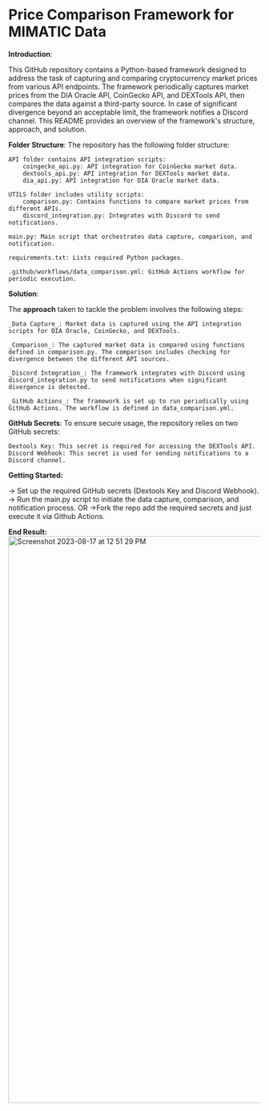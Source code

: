 # Price Comparison Framework for MIMATIC Data

**Introduction**:

This GitHub repository contains a Python-based framework designed to address the task of capturing and comparing cryptocurrency market prices from various API endpoints. The framework periodically captures market prices from the DIA Oracle API, CoinGecko API, and DEXTools API, then compares the data against a third-party source. In case of significant divergence beyond an acceptable limit, the framework notifies a Discord channel. This README provides an overview of the framework's structure, approach, and solution.


**Folder Structure**:
The repository has the following folder structure:

    API folder contains API integration scripts:
        coingecko_api.py: API integration for CoinGecko market data.
        dextools_api.py: API integration for DEXTools market data.
        dia_api.py: API integration for DIA Oracle market data.

    UTILS folder includes utility scripts:
        comparison.py: Contains functions to compare market prices from different APIs.
        discord_integration.py: Integrates with Discord to send notifications.

    main.py: Main script that orchestrates data capture, comparison, and notification.

    requirements.txt: Lists required Python packages.

    .github/workflows/data_comparison.yml: GitHub Actions workflow for periodic execution.


**Solution**:

The **approach** taken to tackle the problem involves the following steps:

    _Data Capture_: Market data is captured using the API integration scripts for DIA Oracle, CoinGecko, and DEXTools.

    _Comparison_: The captured market data is compared using functions defined in comparison.py. The comparison includes checking for divergence between the different API sources.

    _Discord Integration_: The framework integrates with Discord using discord_integration.py to send notifications when significant divergence is detected.

    _GitHub Actions_: The framework is set up to run periodically using GitHub Actions. The workflow is defined in data_comparison.yml.


**GitHub Secrets**:
To ensure secure usage, the repository relies on two GitHub secrets:

    Dextools Key: This secret is required for accessing the DEXTools API.
    Discord Webhook: This secret is used for sending notifications to a Discord channel.


**Getting Started:**

-> Set up the required GitHub secrets (Dextools Key and Discord Webhook).
-> Run the main.py script to initiate the data capture, comparison, and notification process.
OR
->Fork the repo add the required secrets and just execute it via Github Actions.




**End Result:**
<img width="1131" alt="Screenshot 2023-08-17 at 12 51 29 PM" src="https://github.com/nwadhwaAE/diadata/assets/90784985/121d4657-16d7-4de2-9e6b-2050582fbe90">

